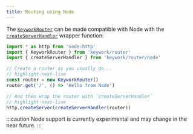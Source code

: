 ```yaml
---
title: Routing using Node
---
```


The [`KeyworkRouter`](/modules/router/api/classes/KeyworkRouter) can be made
compatible with Node with the [`createServerHandler`](/modules/router/node/api/functions/createServerHandler) wrapper function:

```ts showLineNumbers
import * as http from 'node:http'
import { KeyworkRouter } from 'keywork/router'
import { createServerHandler } from 'keywork/router/node'

// Create a router as you usually do...
// highlight-next-line
const router = new KeyworkRouter()
router.get('/', () => 'Hello from Node')

// And then wrap the router with `createServerHandler`
// highlight-next-line
http.createServer(createServerHandler(router))
```

:::caution
Node support is currently experimental and may change in the near future.
:::
